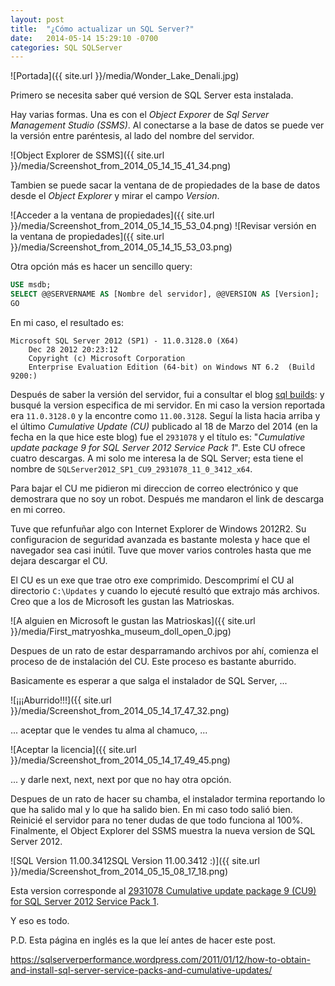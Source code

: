 ```yaml
---
layout: post
title:  "¿Cómo actualizar un SQL Server?"
date:   2014-05-14 15:29:10 -0700
categories: SQL SQLServer
---
```


![Portada]({{ site.url }}/media/Wonder_Lake_Denali.jpg)

Primero se necesita saber qué version de SQL Server esta instalada.

Hay varias formas. Una es con el _Object Exporer_ de _Sql Server Management
Studio (SSMS)_. Al conectarse a la base de datos se puede ver la versión entre
paréntesis, al lado del nombre del servidor.

![Object Explorer de SSMS]({{ site.url }}/media/Screenshot_from_2014_05_14_15_41_34.png)

Tambien se puede sacar la ventana de de propiedades de la base de datos desde
el _Object Explorer_  y mirar el campo _Version_.

![Acceder a la ventana de propiedades]({{ site.url }}/media/Screenshot_from_2014_05_14_15_53_04.png)
![Revisar versión en la ventana de propiedades]({{ site.url }}/media/Screenshot_from_2014_05_14_15_53_03.png)

Otra opción más es hacer un sencillo query:

```sql
USE msdb;
SELECT @@SERVERNAME AS [Nombre del servidor], @@VERSION AS [Version];
GO
```
En mi caso, el resultado es:

```
Microsoft SQL Server 2012 (SP1) - 11.0.3128.0 (X64)
    Dec 28 2012 20:23:12
    Copyright (c) Microsoft Corporation
    Enterprise Evaluation Edition (64-bit) on Windows NT 6.2  (Build 9200:)
```

Después de saber la versión del servidor, fui a consultar el blog
[sql builds](http://sqlserverbuilds.blogspot.mx/):  y busqué la version
especifica de mi servidor. En mi caso la version reportada era `11.0.3128.0` y
la encontre como `11.00.3128`. Seguí la lista hacia arriba y el último
_Cumulative Update (CU)_ publicado al 18 de Marzo del 2014 (en la fecha en la
que hice este blog) fue el `2931078` y el título es: "_Cumulative update
package 9 for SQL Server 2012 Service Pack 1_". Este CU ofrece cuatro
descargas. A mi solo me interesa la de SQL Server; esta tiene el nombre de
`SQLServer2012_SP1_CU9_2931078_11_0_3412_x64`.

Para bajar el CU me pidieron mi direccion de correo electrónico y que
demostrara que no soy un robot. Después me mandaron el link de descarga en mi
correo.

Tuve que refunfuñar algo con Internet Explorer de Windows 2012R2. Su
configuracion de seguridad avanzada es bastante molesta y hace que el
navegador sea casi inútil. Tuve que mover varios controles hasta que me dejara
descargar el CU.

El CU es un exe que trae otro exe comprimido. Descomprimí el CU al directorio
`C:\Updates` y cuando lo ejecuté resultó que extrajo más archivos. Creo que a
los de Microsoft les gustan las Matrioskas.

![A alguien en Microsoft le gustan las Matrioskas]({{ site.url }}/media/First_matryoshka_museum_doll_open_0.jpg)

Despues de un rato de estar desparramando archivos por ahí, comienza el
proceso de de instalación del CU. Este proceso es bastante aburrido.

Basicamente es esperar a que salga el instalador de SQL Server, ...

![¡¡¡Aburrido!!!]({{ site.url }}/media/Screenshot_from_2014_05_14_17_47_32.png)

... aceptar que le vendes tu alma al chamuco, ...

![Aceptar la licencia]({{ site.url }}/media/Screenshot_from_2014_05_14_17_49_45.png)

... y darle next, next, next por que no hay otra opción.

Despues de un rato de hacer su chamba, el instalador termina reportando lo que
ha salido mal y lo que ha salido bien. En mi caso todo salió bien. Reinicié el
servidor para no tener dudas de que todo funciona al 100%. Finalmente, el
Object Explorer del SSMS  muestra la nueva version de SQL Server 2012.

![SQL Version 11.00.3412SQL Version 11.00.3412 :)]({{ site.url }}/media/Screenshot_from_2014_05_15_08_17_18.png)

Esta version corresponde al [2931078 Cumulative update package 9 (CU9) for SQL
Server 2012 Service Pack 1](http://support.microsoft.com/kb/2931078/en-us).

Y eso es todo.

P.D. Esta página en inglés es la que leí antes de hacer este post.

https://sqlserverperformance.wordpress.com/2011/01/12/how-to-obtain-and-install-sql-server-service-packs-and-cumulative-updates/

